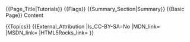 {{Page_Title|Tutorials}}
{{Flags}}
{{Summary_Section|Summary}}
{{Basic Page}}
Content

{{Topics}}
{{External_Attribution
|Is_CC-BY-SA=No
|MDN_link=
|MSDN_link=
|HTML5Rocks_link=
}}